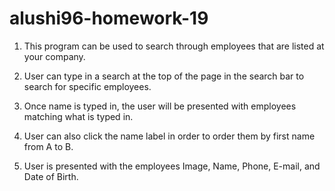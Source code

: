 # alushi96-homework-19

1. This program can be used to search through employees that are listed at your company.

2. User can type in a search at the top of the page in the search bar to search for specific employees.

3. Once name is typed in, the user will be presented with employees matching what is typed in.

4. User can also click the name label in order to order them by first name from A to B.

5. User is presented with the employees Image, Name, Phone, E-mail, and Date of Birth.

